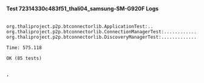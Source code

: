 #### Test 72314330c483f51_thali04_samsung-SM-G920F Logs


```

org.thaliproject.p2p.btconnectorlib.ApplicationTest:..
org.thaliproject.p2p.btconnectorlib.ConnectionManagerTest:..........................
org.thaliproject.p2p.btconnectorlib.DiscoveryManagerTest:................................................

Time: 575.118

OK (85 tests)


,
```
